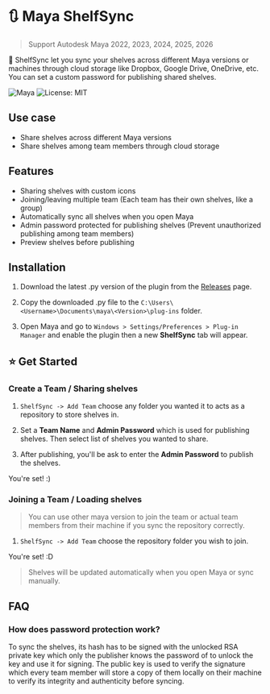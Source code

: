 # 🔃 Maya ShelfSync

> Support Autodesk Maya 2022, 2023, 2024, 2025, 2026

🎁 ShelfSync let you sync your shelves across different Maya versions or machines through cloud storage like Dropbox, Google Drive, OneDrive, etc. You can set a custom password for publishing shared shelves.

![Maya](https://img.shields.io/static/v1?message=Maya&color=0696D7&logo=Autodesk&logoColor=white&label=) ![License: MIT](https://img.shields.io/badge/license-MIT-blue.svg)

## Use case

-   Share shelves across different Maya versions
-   Share shelves among team members through cloud storage

## Features

-   Sharing shelves with custom icons
-   Joining/leaving multiple team (Each team has their own shelves, like a group)
-   Automatically sync all shelves when you open Maya
-   Admin password protected for publishing shelves (Prevent unauthorized publishing among team members)
-   Preview shelves before publishing

## Installation

1.  Download the latest .py version of the plugin from the [Releases](https://github.com/zspfx/Maya-ShelfSync/releases) page.

2.  Copy the downloaded .py file to the `C:\Users\<Username>\Documents\maya\<Version>\plug-ins` folder.

3.  Open Maya and go to `Windows > Settings/Preferences > Plug-in Manager` and enable the plugin then a new **ShelfSync** tab will appear.

## ⭐ Get Started

### Create a Team / Sharing shelves

1. `ShelfSync -> Add Team` choose any folder you wanted it to acts as a repository to store shelves in.

2. Set a **Team Name** and **Admin Password** which is used for publishing shelves. Then select list of shelves you wanted to share.

3. After publishing, you'll be ask to enter the **Admin Password** to publish the shelves.

You're set! :)

### Joining a Team / Loading shelves

> You can use other maya version to join the team or actual team members from their machine if you sync the repository correctly.

1. `ShelfSync -> Add Team` choose the repository folder you wish to join.

You're set! :D

> Shelves will be updated automatically when you open Maya or sync manually.

## FAQ

### How does password protection work?

To sync the shelves, its hash has to be signed with the unlocked RSA private key which only the publisher knows the password of to unlock the key and use it for signing. The public key is used to verify the signature which every team member will store a copy of them locally on their machine to verify its integrity and authenticity before syncing.
